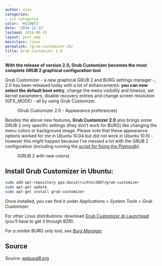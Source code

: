 ```yaml
---
author: alex
categories:
- sin categoria
color: '#2196F3'
date: '2016-12-12'
lastmod: 2016-08-15
layout: post.amp
mainclass: linux
permalink: /grub-customizer-20/
title: Grub Customizer 2.0
---
```


<figure>
    <amp-img on="tap:lightbox1" role="button" tabindex="0" layout="responsive" alt="Grub Customizer 2.0" width="800" height="508" src="https://lh3.ggpht.com/_1QSDkzYY2vc/TOmPPw_WKsI/AAAAAAAACUo/3JHDf60vuSc/s800/grub-customizer-2.0.png"></amp-img>
</figure>

__With the release of version 2.0, Grub Customizer becomes the most complete GRUB 2 graphical configuration tool__


Grub Customizer - a new graphical GRUB 2 and BURG settings manager -, 2.0 has been released today with a lot of enhancements: <b>you can now select the default boot entry</b>, change the menu visibility and timeout, set kernel parameters, disable recovery entries and change screen resolution (GFX_MODE) - all by using Grub Customizer.

<figure>
    <amp-img on="tap:lightbox1" role="button" tabindex="0" layout="responsive" width="695" height="465" alt="Grub Customizer appearance" src="https://lh4.ggpht.com/_1QSDkzYY2vc/TOmPgMD2l4I/AAAAAAAACUs/O4iov5Q5lMY/s800/grub-customizer-appearence.png"></amp-img>
    <figcaption>(Grub Customizer 2.0 - Appearance preferences)</figcaption>
</figure>

Besides the above new features, <b>Grub Customizer 2.0</b> also brings some GRUB 2 only specific settings (they don&#8217;t work for BURG) like changing the menu colors or background image. Please note that these appearance options worked for me in Ubuntu 10.04 but did not work in Ubuntu 10.10 - however this might happen because I&#8217;ve messed a lot with the GRUB 2 configuration (including running the <a href="http://www.webupd8.org/2010/10/script-to-fix-ubuntu-plymouth-for.html" title="Script To Fix The Ubuntu Plymouth For Proprietary Nvidia And ATI Graphics Drivers">script for fixing the Plymouth</a>).

<figure>
    <amp-img on="tap:lightbox1" role="button" tabindex="0" layout="responsive" alt="Grub 2 - colors" width="633" height="476" src="https://lh3.ggpht.com/_1QSDkzYY2vc/TOmWY9zu60I/AAAAAAAACUw/T1I8twGbj9g/s800/grub2-colors.png"></amp-img>
    <figcaption>(GRUB 2 with new colors)</figcaption>
</figure>

## Install Grub Customizer in Ubuntu:

```bash
sudo add-apt-repository ppa:danielrichter2007/grub-customizer
sudo apt-get update
sudo apt-get install grub-customizer
```

Once installed, you can find it under <i>Applications > System Tools > Grub Customizer</i>.

For other Linux distributions: download <a class="external" href="https://code.launchpad.net/grub-customizer">Grub Customizer @ Launchpad</a> (you&#8217;ll have to get it through BZR).

_For a similar BURG only tool, see <a href="http://www.webupd8.org/2010/11/burg-manager-10-released-with-option-to.html">Burg Manager</a>._

## Source

Source: <a href="http://www.webupd8.org/2010/11/grub-customizer-20-can-change-default.html" target="_blank">webupd8.org</a>